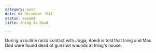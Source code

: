 ```yaml
---
category: past
date: 04 December 1947
status: expand
title: Ining Is Dood

---
```



During a routine radio contact with Jogja, Boedi is
told that Ining and Mas Ded were found dead of gunshot wounds at Ining's
house.
